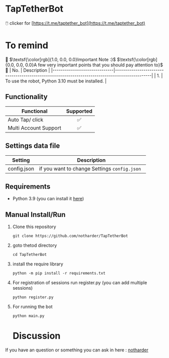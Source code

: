 # TapTetherBot
🖱️ clicker for [https://t.me/taptether_bot](https://t.me/taptether_bot)


# To remind
🔴 $\textsf{\color[rgb]{1.0, 0.0, 0.0}Important Note :}$ $\textsf{\color[rgb]{0.0, 0.0, 0.0}A few very important points that you should pay attention to}$ 🔴
| No.                      | Description                                                                                    |
|------------------------------|------------------------------------------------------------------------------------------------|
| 1.        | To use the robot, Python 3.10 must be installed.   |                 


## Functionality
| Functional                                                                      | Supported |
|----------------------------------------------------------------|:---------:|
| Auto Tap/ click                                                |     ✅     |
| Multi Account Support                                          |     ✅     |

## Settings data file
| Setting                      | Description                                                                                    |
|------------------------------|------------------------------------------------------------------------------------------------|
| config.json       | if you want to change Settings `config.json `                       |


## Requirements
- Python 3.9 (you can install it [here](https://www.python.org/downloads/release/python-390/)) 

## Manual Install/Run

1. Clone this repository
   ```
   git clone https://github.com/notharder/TapTetherBot
   ```

2. goto thetod directory
   ```
   cd TapTetherBot
   ```

3. install the require library
   ```
   python -m pip install -r requirements.txt
   ```
4. For registration of sessions run register.py (you can add multiple sessions)
   ```
   python register.py
   ```
5. For running the bot 
   ```
   python main.py
   ```
   
   # Discussion

If you have an question or something you can ask in here : [notharder](https://t.me/t6nix)


